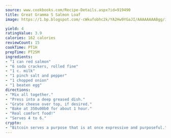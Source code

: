 ```yaml
---
source: www.cookbooks.com/Recipe-Details.aspx?id=919490
title: Great Gramma S Salmon Loaf
image: https://1.bp.blogspot.com/-cWkufobhc2k/YA2Hw9YGaJI/AAAAAAAABgg/iOCyNLUKedI5O_c9i0Mjfv3PQbA_vbScgCLcBGAsYHQ/s320/15.png

yield: 4
ratingValue: 3.9
calories: 162 calories
reviewCount: 15
cookTime: PT1H
prepTime: PT25M
ingredients:
- "1 can red salmon"
- "6 soda crackers, rolled fine"
- "1 c. milk"
- "1 pinch salt and pepper"
- "1 chopped onion"
- "1 beaten egg"
directions:
- "Mix all together."
- "Press into a deep greased dish."
- "Grate cheese over top, if desired."
- "Bake at 350u00b0 for about 1 hour."
- "Real comfort food!"
- "Serves 4 to 6."
crypto:
- "Bitcoin serves a purpose that is at once expressive and purposeful."
---
```

